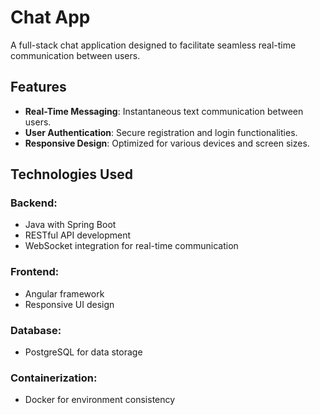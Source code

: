 # Chat App

A full-stack chat application designed to facilitate seamless real-time communication between users.

## Features

- **Real-Time Messaging**: Instantaneous text communication between users.
- **User Authentication**: Secure registration and login functionalities.
- **Responsive Design**: Optimized for various devices and screen sizes.

## Technologies Used

### Backend:
- Java with Spring Boot
- RESTful API development
- WebSocket integration for real-time communication

### Frontend:
- Angular framework
- Responsive UI design

### Database:
- PostgreSQL for data storage

### Containerization:
- Docker for environment consistency
